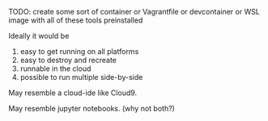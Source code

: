TODO: create some sort of container or Vagrantfile or devcontainer or WSL image with all of these tools preinstalled

Ideally it would be 
1. easy to get running on all platforms
2. easy to destroy and recreate
3. runnable in the cloud
4. possible to run multiple side-by-side

May resemble a cloud-ide like Cloud9.

May resemble jupyter notebooks. (why not both?)